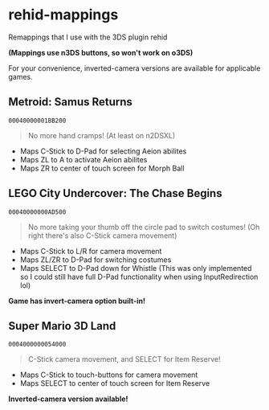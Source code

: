 # rehid-mappings
Remappings that I use with the 3DS plugin rehid

**(Mappings use n3DS buttons, so won't work on o3DS)**

For your convenience, inverted-camera versions are available for applicable games.

## Metroid: Samus Returns
`00040000001BB200`
> No more hand cramps! (At least on n2DSXL)

* Maps C-Stick to D-Pad for selecting Aeion abilites
* Maps ZL to A to activate Aeion abilites
* Maps ZR to center of touch screen for Morph Ball

## LEGO City Undercover: The Chase Begins
`00040000000AD500`
> No more taking your thumb off the circle pad to switch costumes!
> (Oh right there's also C-Stick camera movement)

* Maps C-Stick to L/R for camera movement
* Maps ZL/ZR to D-Pad for switching costumes
* Maps SELECT to D-Pad down for Whistle (This was only implemented so I could still have full D-Pad functionality when using InputRedirection lol)

**Game has invert-camera option built-in!**

## Super Mario 3D Land
`0004000000054000`
> C-Stick camera movement, and SELECT for Item Reserve!

* Maps C-Stick to touch-buttons for camera movement
* Maps SELECT to center of touch screen for Item Reserve

**Inverted-camera version available!**